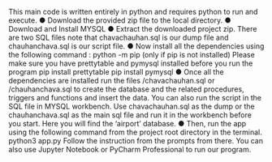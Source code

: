 This main code is written entirely in python and requires python to run and execute. ● Download the provided zip file to the local directory.
● Download and Install MYSQL
● Extract the downloaded project zip.
There are two SQL files note that chavachauhan.sql is our dump file and chauhanchava.sql is our script file. ● Now install all the dependencies using the following command :
python -m pip (only if pip is not installed)
Please make sure you have prettytable and pymysql installed before you run the program
pip install prettytable
pip install pymysql
● Once all the dependencies are installed run the files <project-root>/chavachauhan.sql or <project-root>/chauhanchava.sql to create the database and the related procedures, triggers and functions and insert the data.
You can also run the script in the SQL file in MYSQL workbench. Use chavachauhan.sql as the dump or the chauhanchava.sql as the main sql file and run it in the workbench before you start. Here you will find the ‘airport’ database.
● Then, run the app using the following command from the project root directory in the terminal.
python3 app.py
Follow the instruction from the prompts from there.
You can also use Jupyter Notebook or PyCharm Professional to run our program.
